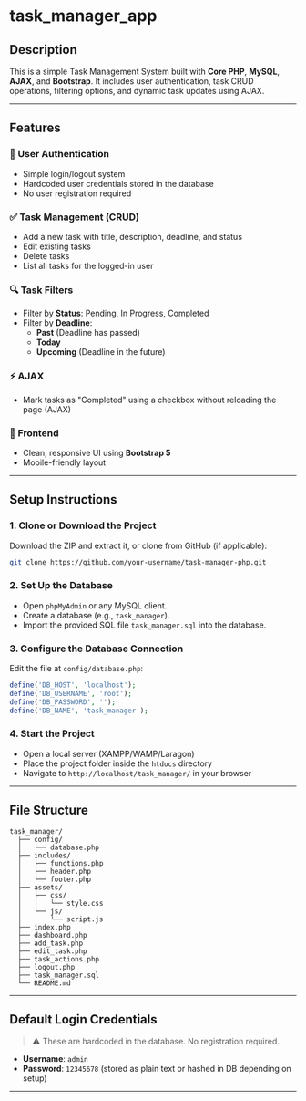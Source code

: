 # task_manager_app

## Description

This is a simple Task Management System built with **Core PHP**, **MySQL**, **AJAX**, and **Bootstrap**. It includes user authentication, task CRUD operations, filtering options, and dynamic task updates using AJAX.

---

## Features

### 🔐 User Authentication
- Simple login/logout system
- Hardcoded user credentials stored in the database
- No user registration required

### ✅ Task Management (CRUD)
- Add a new task with title, description, deadline, and status
- Edit existing tasks
- Delete tasks
- List all tasks for the logged-in user

### 🔍 Task Filters
- Filter by **Status**: Pending, In Progress, Completed
- Filter by **Deadline**:
  - **Past** (Deadline has passed)
  - **Today**
  - **Upcoming** (Deadline in the future)

### ⚡ AJAX
- Mark tasks as "Completed" using a checkbox without reloading the page (AJAX)

### 🎨 Frontend
- Clean, responsive UI using **Bootstrap 5**
- Mobile-friendly layout

---

## Setup Instructions

### 1. Clone or Download the Project

Download the ZIP and extract it, or clone from GitHub (if applicable):

```bash
git clone https://github.com/your-username/task-manager-php.git
```

### 2. Set Up the Database

- Open `phpMyAdmin` or any MySQL client.
- Create a database (e.g., `task_manager`).
- Import the provided SQL file `task_manager.sql` into the database.

### 3. Configure the Database Connection

Edit the file at `config/database.php`:

```php
define('DB_HOST', 'localhost');
define('DB_USERNAME', 'root');
define('DB_PASSWORD', '');
define('DB_NAME', 'task_manager');
```

### 4. Start the Project

- Open a local server (XAMPP/WAMP/Laragon)
- Place the project folder inside the `htdocs` directory
- Navigate to `http://localhost/task_manager/` in your browser 

---

## File Structure

```
task_manager/
  ├── config/
  │   └── database.php
  ├── includes/
  │   ├── functions.php
  │   ├── header.php
  │   └── footer.php
  ├── assets/
  │   ├── css/
  │   │   └── style.css
  │   └── js/
  │       └── script.js
  ├── index.php
  ├── dashboard.php
  ├── add_task.php
  ├── edit_task.php
  ├── task_actions.php
  ├── logout.php
  ├── task_manager.sql
  └── README.md
```

---

## Default Login Credentials

> ⚠️ These are hardcoded in the database. No registration required.

- **Username**: `admin`
- **Password**: `12345678` (stored as plain text or hashed in DB depending on setup)

---

